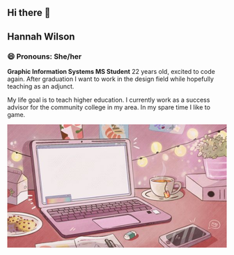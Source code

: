 ## Hi there 👋
## Hannah Wilson
### 😄 Pronouns: She/her
**Graphic Information Systems MS Student**
22 years old, excited to code again. 
After graduation I want to work in the design field while hopefully teaching as an adjunct. 

My life goal is to teach higher education. I currently work as a success advisor for the community college in my area. In my spare time I like to game. 

![desktop!](desktop-image.jpg)
<!--
**Hannwilson/Hannwilson** is a ✨ _special_ ✨ repository because its `README.md` (this file) appears on your GitHub profile.

Here are some ideas to get you started:

- 🌱 I’m currently learning ...
- 😄 Pronouns: She/her
## Hannah Wilson 
**Graphic Information Systems MS Student**
> 22 years old, excited to code again. After graduation I want to work in the design field while hopefully teaching as an adjunct. My life goal is to teach higher education. I currently work as a success advisor for the community college in my area. In my spare time I like to game. 
! [alt text] (readme-image.jpg)
-->
